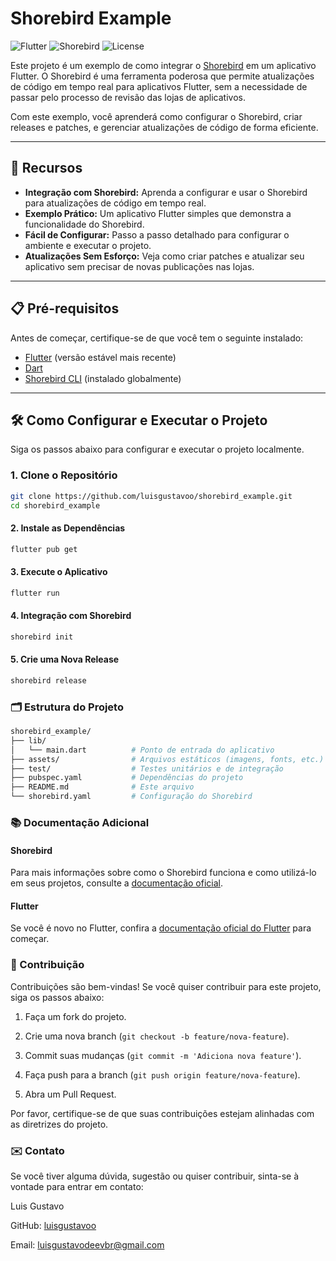 # Shorebird Example

![Flutter](https://img.shields.io/badge/Flutter-%2302569B.svg?style=for-the-badge&logo=Flutter&logoColor=white)
![Shorebird](https://img.shields.io/badge/Shorebird-%2300C4CC.svg?style=for-the-badge&logo=shorebird&logoColor=white)
![License](https://img.shields.io/badge/license-MIT-blue)

Este projeto é um exemplo de como integrar o [Shorebird](https://shorebird.dev/) em um aplicativo Flutter. O Shorebird é uma ferramenta poderosa que permite atualizações de código em tempo real para aplicativos Flutter, sem a necessidade de passar pelo processo de revisão das lojas de aplicativos.

Com este exemplo, você aprenderá como configurar o Shorebird, criar releases e patches, e gerenciar atualizações de código de forma eficiente.

---

## 🚀 Recursos

- **Integração com Shorebird:** Aprenda a configurar e usar o Shorebird para atualizações de código em tempo real.
- **Exemplo Prático:** Um aplicativo Flutter simples que demonstra a funcionalidade do Shorebird.
- **Fácil de Configurar:** Passo a passo detalhado para configurar o ambiente e executar o projeto.
- **Atualizações Sem Esforço:** Veja como criar patches e atualizar seu aplicativo sem precisar de novas publicações nas lojas.

---

## 📋 Pré-requisitos

Antes de começar, certifique-se de que você tem o seguinte instalado:

- [Flutter](https://flutter.dev/docs/get-started/install) (versão estável mais recente)
- [Dart](https://dart.dev/get-dart)
- [Shorebird CLI](https://shorebird.dev/docs/getting-started) (instalado globalmente)

---

## 🛠️ Como Configurar e Executar o Projeto

Siga os passos abaixo para configurar e executar o projeto localmente.

### 1. Clone o Repositório

```bash
git clone https://github.com/luisgustavoo/shorebird_example.git
cd shorebird_example
```

#### 2. Instale as Dependências
```bash
flutter pub get
```
#### 3. Execute o Aplicativo
```bash
flutter run
```
#### 4. Integração com Shorebird
```bash
shorebird init
```
#### 5. Crie uma Nova Release
```bash
shorebird release
```

### 🗂️ Estrutura do Projeto
```bash
shorebird_example/
├── lib/
│   └── main.dart          # Ponto de entrada do aplicativo
├── assets/                # Arquivos estáticos (imagens, fonts, etc.)
├── test/                  # Testes unitários e de integração
├── pubspec.yaml           # Dependências do projeto
├── README.md              # Este arquivo
└── shorebird.yaml         # Configuração do Shorebird
```
### 📚 Documentação Adicional

#### Shorebird
Para mais informações sobre como o Shorebird funciona e como utilizá-lo em seus projetos, consulte a [documentação oficial](https://docs.shorebird.dev/).

#### Flutter
Se você é novo no Flutter, confira a [documentação oficial do Flutter](https://docs.flutter.dev/) para começar.

### 🤝 Contribuição
Contribuições são bem-vindas! Se você quiser contribuir para este projeto, siga os passos abaixo:

1. Faça um fork do projeto.

2. Crie uma nova branch (`git checkout -b feature/nova-feature`).

3. Commit suas mudanças (`git commit -m 'Adiciona nova feature'`).

4. Faça push para a branch (`git push origin feature/nova-feature`).

5. Abra um Pull Request.

Por favor, certifique-se de que suas contribuições estejam alinhadas com as diretrizes do projeto.

### ✉️ Contato
Se você tiver alguma dúvida, sugestão ou quiser contribuir, sinta-se à vontade para entrar em contato:

Luis Gustavo

GitHub: [luisgustavoo](https://github.com/luisgustavoo)

Email: [luisgustavodeevbr@gmail.com]()